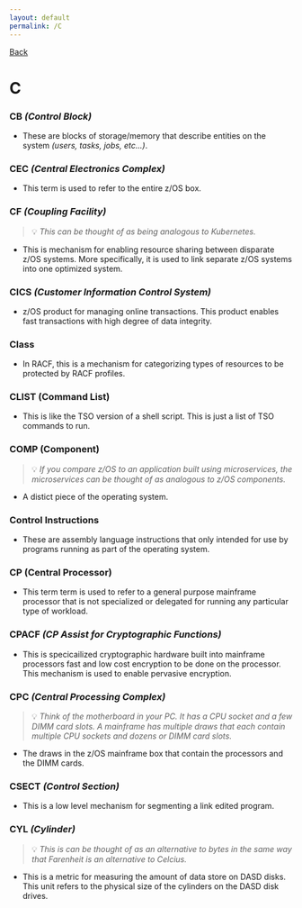 ```yaml
---
layout: default
permalink: /C
---
```


[Back](/zikipedia/zictionary) 

# C

### CB *(Control Block)*
* These are blocks of storage/memory that describe entities on the system *(users, tasks, jobs, etc...)*.

### CEC *(Central Electronics Complex)*
* This term is used to refer to the entire z/OS box.

### CF *(Coupling Facility)*
> 💡 _This can be thought of as being analogous to Kubernetes._
* This is mechanism for enabling resource sharing between disparate z/OS systems. More specifically, it is used to link separate z/OS systems into one optimized system.

### CICS *(Customer Information Control System)*
* z/OS product for managing online transactions. This product enables fast transactions with high degree of data integrity.

### Class
* In RACF, this is a mechanism for categorizing types of resources to be protected by RACF profiles.

### CLIST (Command List)
* This is like the TSO version of a shell script. This is just a list of TSO commands to run.

### COMP (Component)
> 💡 _If you compare z/OS to an application built using microservices, the microservices can be thought of as analogous to z/OS components._
* A distict piece of the operating system.

### Control Instructions 
* These are assembly language instructions that only intended for use by programs running as part of the operating system.

### CP (Central Processor)
* This term term is used to refer to a general purpose mainframe processor that is not specialized or delegated for running any particular type of workload.

### CPACF *(CP Assist for Cryptographic Functions)*
* This is specicailized cryptographic hardware built into mainframe processors fast and low cost encryption to be done on the processor. This mechanism is used to enable pervasive encryption.

### CPC *(Central Processing Complex)*
> 💡 _Think of the motherboard in your PC. It has a CPU socket and a few DIMM card slots. A mainframe has multiple draws that each contain multiple CPU sockets and dozens or DIMM card slots._
* The draws in the z/OS mainframe box that contain the processors and the DIMM cards.

### CSECT *(Control Section)*
* This is a low level mechanism for segmenting a link edited program.

### CYL *(Cylinder)*
> 💡 _This is can be thought of as an alternative to bytes in the same way that Farenheit is an alternative to Celcius._
* This is a metric for measuring the amount of data store on DASD disks. This unit refers to the physical size of the cylinders on the DASD disk drives.